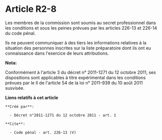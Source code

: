 # Article R2-8

Les membres de la commission sont soumis au secret professionnel dans les conditions et sous les peines prévues par les
articles 226-13 et 226-14 du code pénal. 

Ils ne peuvent communiquer à des tiers les informations relatives à la situation des personnes inscrites sur la liste
préparatoire dont ils ont eu connaissance dans l'exercice de leurs attributions.

**Nota:**

Conformément à l'article 3 du décret n° 2011-1271 du 12 octobre 2011, ses dispositions sont applicables à titre expérimental
dans les conditions prévues par le II de l'article 54 de la loi n° 2011-939 du 10 août 2011 susvisée.

**Liens relatifs à cet article**

	**Créé par**:

	  - Décret n°2011-1271 du 12 octobre 2011 - art. 1

	**Cite**:

	  - Code pénal - art. 226-13 (V)
